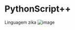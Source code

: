 # PythonScript++
Linguagem zika
![image](https://github.com/Kenzo-Sugai/PythonScript-/assets/79611160/4991b528-fe2b-46d7-8abf-5d7f1f4acee7)

